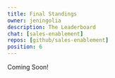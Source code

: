 ```yaml
---
title: Final Standings
owner: jeningolia
description: The Leaderboard
chat: [sales-enablement]
repos: [github/sales-enablement]
position: 6
---
```


Coming Soon!
